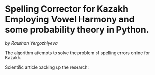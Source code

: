 <h1>Spelling Corrector for Kazakh Employing Vowel Harmony and some probability theory in Python. </h1>

<i>by Raushan Yergozhiyeva.</i>

The algorithm attempts to solve the problem of spelling errors online for Kazakh.

Scientific article backing up the research: <a href="https://drive.google.com/file/d/1dHndYpP1Q4VhNAStJfCMR23Pj8ABhW0l/view"></a>
  
